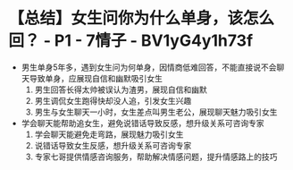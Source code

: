 # 【总结】女生问你为什么单身，该怎么回？ - P1 - 7情子 - BV1yG4y1h73f

-   男生单身5年多，遇到女生问为何单身，因情商低难回答，不能直接说不会聊天导致单身，应展现自信和幽默吸引女生
    1.  男生回答长得太帅被误认为渣男，展现自信和幽默
    2.  男生调侃女生跑得快却没人追，引发女生兴趣
    3.  男生与女生聊天一小时，女生差点叫男生老公，展现聊天魅力吸引女生
-   学会聊天能帮助追女生，避免说错话导致反感，想升级关系可咨询专家
    1.  学会聊天能避免走弯路，展现魅力吸引女生
    2.  说错话导致女生反感，想升级关系可咨询专家
    3.  专家七哥提供情感咨询服务，帮助解决情感问题，提升情感路上的技巧